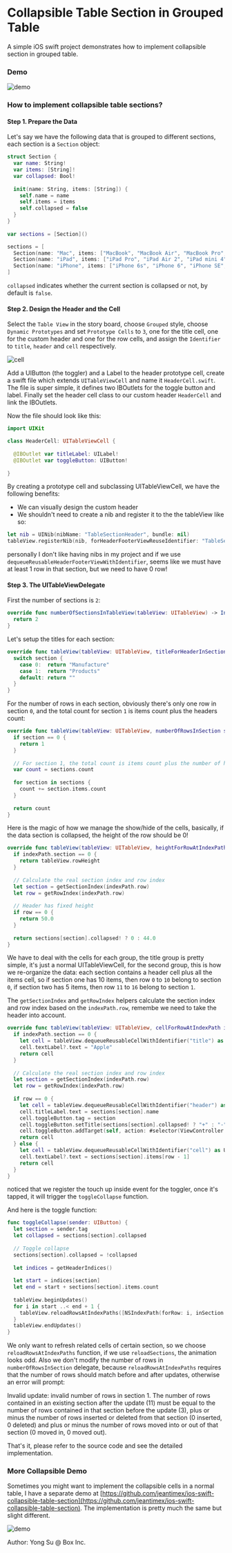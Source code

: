 # Collapsible Table Section in Grouped Table
A simple iOS swift project demonstrates how to implement collapsible section in grouped table.

### Demo ###
![demo](screenshots/demo.gif)<br />

### How to implement collapsible table sections? ###

#### Step 1. Prepare the Data ####

Let's say we have the following data that is grouped to different sections, each section is a `Section` object:

```swift
struct Section {
  var name: String!
  var items: [String]!
  var collapsed: Bool!
    
  init(name: String, items: [String]) {
    self.name = name
    self.items = items
    self.collapsed = false
  }
}
    
var sections = [Section]()

sections = [
  Section(name: "Mac", items: ["MacBook", "MacBook Air", "MacBook Pro", "iMac", "Mac Pro", "Mac mini", "Accessories", "OS X El Capitan"]),
  Section(name: "iPad", items: ["iPad Pro", "iPad Air 2", "iPad mini 4", "Accessories"]),
  Section(name: "iPhone", items: ["iPhone 6s", "iPhone 6", "iPhone SE", "Accessories"])
]
```
`collapsed` indicates whether the current section is collapsed or not, by default is `false`.

#### Step 2. Design the Header and the Cell ####

Select the `Table View` in the story board, choose `Grouped` style, choose `Dynamic Prototypes` and set `Prototype Cells` to `3`, one for the title cell, one for the custom header and one for the row cells, and assign the `Identifier` to `title`, `header` and `cell` respectively.

![cell](screenshots/cells.png)<br />

Add a UIButton (the toggler) and a Label to the header prototype cell, create a swift file which extends `UITableViewCell` and name it `HeaderCell.swift`. The file is super simple, it defines two IBOutlets for the toggle button and label. Finally set the header cell class to our custom header `HeaderCell` and link the IBOutlets.

Now the file should look like this:

```swift
import UIKit

class HeaderCell: UITableViewCell {
    
  @IBOutlet var titleLabel: UILabel!
  @IBOutlet var toggleButton: UIButton!
    
}
```

By creating a prototype cell and subclassing UITableViewCell, we have the following benefits:
* We can visually design the custom header
* We shouldn't need to create a nib and register it to the the tableView like so:

```swift
let nib = UINib(nibName: "TableSectionHeader", bundle: nil)
tableView.registerNib(nib, forHeaderFooterViewReuseIdentifier: "TableSectionHeader")
```

personally I don't like having nibs in my project and if we use `dequeueReusableHeaderFooterViewWithIdentifier`, seems like we must have at least 1 row in that section, but we need to have 0 row!

#### Step 3. The UITableViewDelegate  ####

First the number of sections is `2`:

```swift
override func numberOfSectionsInTableView(tableView: UITableView) -> Int {
  return 2
}
```

Let's setup the titles for each section:

```swift
override func tableView(tableView: UITableView, titleForHeaderInSection section: Int) -> String? {
  switch section {
    case 0:  return "Manufacture"
    case 1:  return "Products"
    default: return ""
  }
}
```

For the number of rows in each section, obviously there's only one row in section `0`, and the total count for section `1` is items count plus the headers count:

```swift
override func tableView(tableView: UITableView, numberOfRowsInSection section: Int) -> Int {
  if section == 0 {
    return 1
  }
  
  // For section 1, the total count is items count plus the number of headers
  var count = sections.count
  
  for section in sections {
    count += section.items.count
  }
  
  return count
}
```

Here is the magic of how we manage the show/hide of the cells, basically, if the data section is collapsed, the height of the row should be 0!

```swift
override func tableView(tableView: UITableView, heightForRowAtIndexPath indexPath: NSIndexPath) -> CGFloat {
  if indexPath.section == 0 {
    return tableView.rowHeight
  }
  
  // Calculate the real section index and row index
  let section = getSectionIndex(indexPath.row)
  let row = getRowIndex(indexPath.row)
  
  // Header has fixed height
  if row == 0 {
    return 50.0
  }
  
  return sections[section].collapsed! ? 0 : 44.0
}
```

We have to deal with the cells for each group, the title group is pretty simple, it's just a normal UITableViewCell, for the second group, this is how we re-organize the data: each section contains a header cell plus all the items cell, so if section one has 10 items, then row `0` to `10` belong to section `0`, if section two has 5 items, then row `11` to `16` belong to section `1`.

The `getSectionIndex` and `getRowIndex` helpers calculate the section index and row index based on the `indexPath.row`, remembe we need to take the header into account.

```swift
override func tableView(tableView: UITableView, cellForRowAtIndexPath indexPath: NSIndexPath) -> UITableViewCell {
  if indexPath.section == 0 {
    let cell = tableView.dequeueReusableCellWithIdentifier("title") as UITableViewCell!
    cell.textLabel?.text = "Apple"
    return cell
  }
  
  // Calculate the real section index and row index
  let section = getSectionIndex(indexPath.row)
  let row = getRowIndex(indexPath.row)
  
  if row == 0 {
    let cell = tableView.dequeueReusableCellWithIdentifier("header") as! HeaderCell
    cell.titleLabel.text = sections[section].name
    cell.toggleButton.tag = section
    cell.toggleButton.setTitle(sections[section].collapsed! ? "+" : "-", forState: .Normal)
    cell.toggleButton.addTarget(self, action: #selector(ViewController.toggleCollapse), forControlEvents: .TouchUpInside)
    return cell
  } else {
    let cell = tableView.dequeueReusableCellWithIdentifier("cell") as UITableViewCell!
    cell.textLabel?.text = sections[section].items[row - 1]
    return cell
  }
}
```

noticed that we register the touch up inside event for the toggler, once it's tapped, it will trigger the `toggleCollapse` function.

And here is the toggle function:

```swift
func toggleCollapse(sender: UIButton) {
  let section = sender.tag
  let collapsed = sections[section].collapsed
  
  // Toggle collapse
  sections[section].collapsed = !collapsed
  
  let indices = getHeaderIndices()
  
  let start = indices[section]
  let end = start + sections[section].items.count
  
  tableView.beginUpdates()
  for i in start ..< end + 1 {
    tableView.reloadRowsAtIndexPaths([NSIndexPath(forRow: i, inSection: 1)], withRowAnimation: .Automatic)
  }
  tableView.endUpdates()
}
```

We only want to refresh related cells of certain section, so we choose `reloadRowsAtIndexPaths` function, if we use `reloadSections`, the animation looks odd. Also we don't modify the number of rows in `numberOfRowsInSection` delegate, because `reloadRowsAtIndexPaths` requires that the number of rows should match before and after updates, otherwise an error will prompt:

Invalid update: invalid number of rows in section 1.  The number of rows contained in an existing section after the update (11) must be equal to the number of rows contained in that section before the update (3), plus or minus the number of rows inserted or deleted from that section (0 inserted, 0 deleted) and plus or minus the number of rows moved into or out of that section (0 moved in, 0 moved out).

That's it, please refer to the source code and see the detailed implementation.

### More Collapsible Demo ###

Sometimes you might want to implement the collapsible cells in a normal table, I have a separate demo at [https://github.com/jeantimex/ios-swift-collapsible-table-section](https://github.com/jeantimex/ios-swift-collapsible-table-section). The implementation is pretty much the same but slight different.

![demo](http://jinandsu.net/ios-swift-collapsible-table-section/demo.gif)<br />

Author: Yong Su @ Box Inc.

